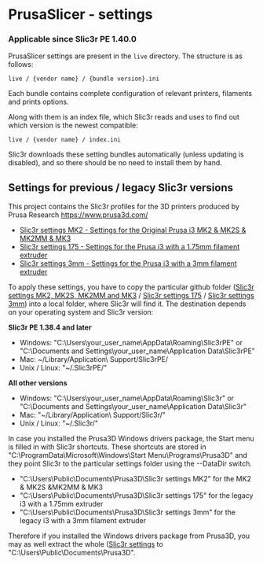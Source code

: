 # PrusaSlicer - settings 

### Applicable since Slic3r PE 1.40.0

PrusaSlicer settings are present in the `live` directory. The structure is as follows:

`live / {vendor name} / {bundle version}.ini`

Each bundle contains complete configuration of relevant printers, filaments and prints options.

Along with them is an index file, which Slic3r reads and uses to find out which version is the newest compatible:

`live / {vendor name} / index.ini`

Slic3r downloads these setting bundles automatically (unless updating is disabled), and so there should be no need to install them by hand.

## Settings for previous / legacy Slic3r versions

This project contains the Slic3r profiles for the 3D printers produced by Prusa Research https://www.prusa3d.com/

* [Slic3r settings MK2 - Settings for the Original Prusa i3 MK2 & MK2S & MK2MM & MK3](https://github.com/prusa3d/Slic3r-settings/tree/master/old/Slic3r%20settings%20MK2S%20MK2MM%20and%20MK3)
* [Slic3r settings 175 - Settings for the Prusa i3 with a 1.75mm filament extruder](https://github.com/prusa3d/Slic3r-settings/tree/master/old/Slic3r%20settings%20175)
* [Slic3r settings 3mm - Settings for the Prusa i3 with a 3mm filament extruder](https://github.com/prusa3d/Slic3r-settings/tree/master/old/Slic3r%20settings%203mm)

To apply these settings, you have to copy the particular github folder
([Slic3r settings MK2, MK2S, MK2MM and MK3](https://github.com/prusa3d/Slic3r-settings/tree/master/Slic3r%20settings%20MK2S%20MK2MM%20and%20MK3) /
[Slic3r settings 175](https://github.com/prusa3d/Slic3r-settings/tree/master/old/Slic3r%20settings%20175) /
[Slic3r settings 3mm](https://github.com/prusa3d/Slic3r-settings/tree/master/old/Slic3r%20settings%203mm))
into a local folder, where Slic3r will find it. The destination depends on your operating system and Slic3r version:

__Slic3r PE 1.38.4 and later__

 * Windows: "C:\Users\your_user_name\AppData\Roaming\Slic3rPE" or "C:\Documents and Settings\your_user_name\Application Data\Slic3rPE"
 * Mac: ~/Library/Application\ Support/Slic3rPE/
 * Unix / Linux: "~/.Slic3rPE/"

__All other versions__

* Windows: "C:\Users\your_user_name\AppData\Roaming\Slic3r\" or "C:\Documents and Settings\your_user_name\Application Data\Slic3r\"
* Mac: "~/Library/Application\ Support/Slic3r/"
* Unix / Linux: "~/.Slic3r/"

In case you installed the Prusa3D Windows drivers package, the Start menu is filled in with Slic3r shortcuts. These shortcuts are stored in "C:\ProgramData\Microsoft\Windows\Start Menu\Programs\Prusa3D" and they point Slic3r to the particular settings folder using the --DataDir switch.

* "C:\Users\Public\Documents\Prusa3D\Slic3r settings MK2" for the MK2 & MK2S &MK2MM & MK3
* "C:\Users\Public\Documents\Prusa3D\Slic3r settings 175" for the legacy i3 with a 1.75mm extruder
* "C:\Users\Public\Documents\Prusa3D\Slic3r settings 3mm" for the legacy i3 with a 3mm filament extruder

Therefore if you installed the Windows drivers package from Prusa3D, you may as well extract the whole ([Slic3r settings](https://github.com/prusa3d/Slic3r-settings/tree/master/) to "C:\Users\Public\Documents\Prusa3D\".
